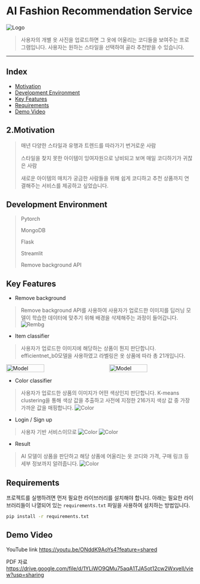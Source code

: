 # AI Fashion Recommendation Service

![Logo](https://i.imgur.com/L1fCcL9.png)

>사용자의 개별 옷 사진을 업로드하면 그 옷에 어울리는 코디들을 보여주는 프로그램입니다.
>사용자는 원하는 스타일을 선택하여 골라 추천받을 수 있습니다.
---
## Index
  - [Motivation](#Motivation)
  - [Development Environment](#Development-Environmnet)
  - [Key Features](#Key-features)
  - [Requirements](#Requirements)
  - [Demo Video](#Demo-Video)

## 2.Motivation

> 매년 다양한 스타일과 유행과 트렌드를 따라가기 번거로운 사람
> 
>스타일을 찾지 못한 아이템이 잉여자원으로 낭비되고 보며 매일 코디하기가 귀찮은 사람
>
>새로운 아이템의 매치가 궁금한 사람들을 위해 쉽게 코디하고 추천 상품까지 연결해주는 서비스를 제공하고 싶었습니다.

## Development Environment

> Pytorch
> 
> MongoDB
> 
> Flask
> 
> Streamlit
> 
> Remove background API

## Key Features

- Remove background
>Remove background API를 사용하여 사용자가 업로드한 이미지를 딥러닝 모델이 학습한 데이터에 맞추기 위해 배경을 삭제해주는 과정이 들어갑니다.
![Rembg](https://i.imgur.com/ChD28Lw.png)

- Item classifier
>사용자가 업로드한 이미지에 해당하는 상품이 뭔지 판단합니다. efficientnet_b0모델을 사용하였고 라벨링은 옷 상품에 따라 총 21개입니다.
<div style="display:flex; justify-content:space-between;">
    <img src="https://i.imgur.com/MnwCpVJ.jpg" alt="Model" width="45%">
    <img src="https://i.imgur.com/3ep33HL.jpg" alt="Model" width="45%">
</div>

- Color classifier
>사용자가 업로드한 상품의 이미지가 어떤 색상인지 판단합니다. K-means clustering을 통해 색상 값을 추출하고 사전에 지정한 216가지 색상 값 중 가장 가까운 값을 매핑합니다.
![Color](https://i.imgur.com/RJaKWFi.png)

- Login / Sign up
>사용자 기반 서비스이므로 
![Color](https://i.imgur.com/lrlGt3z.png)
![Color](https://i.imgur.com/Wo256S3.png)

- Result
>AI 모델이 상품을 판단하고 해당 상품에 어울리는 옷 코디와 가격, 구매 링크 등 세부 정보까지 알려줍니다.
>![Color](https://i.imgur.com/I7WyHG5.png)

## Requirements

프로젝트를 실행하려면 먼저 필요한 라이브러리를 설치해야 합니다. 아래는 필요한 라이브러리들이 나열되어 있는 `requirements.txt` 파일을 사용하여 설치하는 방법입니다.
```sh
pip install -r requirements.txt
```

## Demo Video

YouTube link
https://youtu.be/ONddK9AoYs4?feature=shared

PDF 자료
https://drive.google.com/file/d/1YLiWO9QMu75aqA1TJA5ot12cw2WxyeIl/view?usp=sharing

